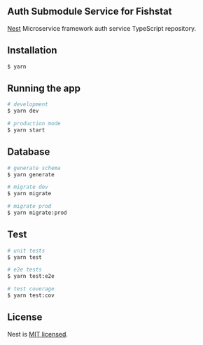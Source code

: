 ## Auth Submodule Service for Fishstat

[Nest](https://github.com/nestjs/nest) Microservice framework auth service TypeScript repository.

## Installation

```bash
$ yarn
```

## Running the app

```bash
# development
$ yarn dev

# production mode
$ yarn start
```

## Database

```bash
# generate schema
$ yarn generate

# migrate dev
$ yarn migrate

# migrate prod
$ yarn migrate:prod
```

## Test

```bash
# unit tests
$ yarn test

# e2e tests
$ yarn test:e2e

# test coverage
$ yarn test:cov
```

## License

Nest is [MIT licensed](LICENSE).
